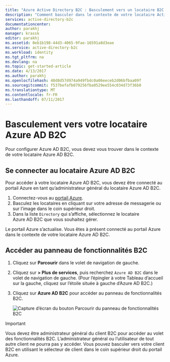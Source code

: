 ```yaml
---
title: "Azure Active Directory B2C : Basculement vers un locataire B2C | Microsoft Docs"
description: "Comment basculer dans le contexte de votre locataire Active Directory B2C"
services: active-directory-b2c
documentationcenter: 
author: parakhj
manager: krassk
editor: parakhj
ms.assetid: 0eb1b198-44d3-4065-9fae-16591a8d3eae
ms.service: active-directory-b2c
ms.workload: identity
ms.tgt_pltfrm: na
ms.devlang: na
ms.topic: get-started-article
ms.date: 4/13/2017
ms.author: parakhj
ms.openlocfilehash: 40d8d57d974a949fbdc0a06eeceb2d06bfbaa09f
ms.sourcegitcommit: f537befafb079256fba0529ee554c034d73f36b0
ms.translationtype: MT
ms.contentlocale: fr-FR
ms.lasthandoff: 07/11/2017
---
```

# <a name="switching-to-your-azure-ad-b2c-tenant"></a>Basculement vers votre locataire Azure AD B2C

Pour configurer Azure AD B2C, vous devez vous trouver dans le contexte de votre locataire Azure AD B2C.

## <a name="log-into-azure-ad-b2c-tenant"></a>Se connecter au locataire Azure AD B2C

Pour accéder à votre locataire Azure AD B2C, vous devez être connecté au portail Azure en tant qu’administrateur général du locataire Azure AD B2C.

1. Connectez-vous au [portail Azure](http://portal.azure.com).
1. Basculez les locataires en cliquant sur votre adresse de messagerie ou sur l’image dans le coin supérieur droit.
1. Dans la liste `Directory` qui s’affiche, sélectionnez le locataire Azure AD B2C que vous souhaitez gérer.

Le portail Azure s’actualise.  Vous êtes à présent connecté au portail Azure dans le contexte de votre locataire Azure AD B2C.

## <a name="navigate-to-the-b2c-features-blade"></a>Accéder au panneau de fonctionnalités B2C

1. Cliquez sur **Parcourir** dans le volet de navigation de gauche.
1. Cliquez sur **> Plus de services**, puis recherchez `Azure AD B2C` dans le volet de navigation de gauche.  (Pour l’épingler à votre Tableau d’accueil sur la gauche, cliquez sur l’étoile située à gauche d’Azure AD B2C.)
1. Cliquez sur **Azure AD B2C** pour accéder au panneau de fonctionnalités B2C.
   
    ![Capture d’écran du bouton Parcourir du panneau de fonctionnalités B2C](./media/active-directory-b2c-get-started/b2c-browse.png)

> [!IMPORTANT]
> Vous devez être administrateur général du client B2C pour accéder au volet des fonctionnalités B2C. L’administrateur général ou l’utilisateur de tout autre client ne pourra pas y accéder.  Vous pouvez basculer vers votre client B2C en utilisant le sélecteur de client dans le coin supérieur droit du portail Azure.

